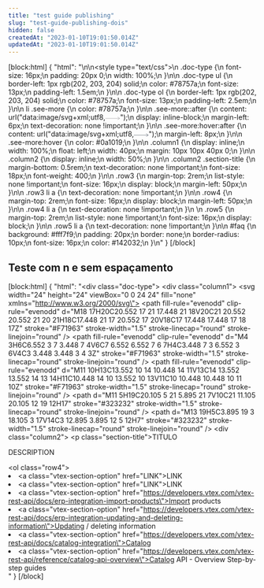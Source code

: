 ```yaml
---
title: "test guide publishing"
slug: "test-guide-publishing-dois"
hidden: false
createdAt: "2023-01-10T19:01:50.014Z"
updatedAt: "2023-01-10T19:01:50.014Z"
---
```


[block:html]
{
"html": "<!--- STYLE SHEET -->\n\n<style type=\"text/css\">\n .doc-type {\n font-size: 16px;\n padding: 20px 0;\n width: 100%;\n }\n\n .doc-type ul {\n border-left: 1px rgb(202, 203, 204) solid;\n color: #78757a;\n font-size: 13px;\n padding-left: 1.5em;\n }\n\n .doc-type ol {\n border-left: 1px rgb(202, 203, 204) solid;\n color: #78757a;\n font-size: 13px;\n padding-left: 2.5em;\n }\n\n li .see-more {\n color: #78757a;\n }\n\n .see-more::after {\n content: url(\"data:image/svg+xml;utf8,<svg xmlns='http://www.w3.org/2000/svg' width='30' height='14' viewBox='0 -8 59 14' fill='none'><path d='M0 7H57' stroke='rgb(120, 117, 122)'></path><path d='M49 1L57.5 7L49 13' stroke='rgb(120, 117, 122)'></path></svg>\");\n display: inline-block;\n margin-left: 6px;\n text-decoration: none !important;\n }\n\n .see-more:hover:after {\n content: url(\"data:image/svg+xml;utf8,<svg xmlns='http://www.w3.org/2000/svg' width='30' height='14' viewBox='0 -8 59 14' fill='none'><path d='M0 7H57' stroke='rgb(20, 32, 50)'></path><path d='M49 1L57.5 7L49 13' stroke='rgb(20, 32, 50)'></path></svg>\");\n margin-left: 8px;\n }\n\n .see-more:hover {\n color: #0a1019;\n }\n\n .column1 {\n display: inline;\n width: 100%;\n float: left;\n width: 40px;\n margin: 10px 10px 40px 0;\n }\n\n .column2 {\n display: inline;\n width: 50%;\n }\n\n .column2 .section-title {\n margin-bottom: 0.5rem;\n text-decoration: none !important;\n font-size: 18px;\n font-weight: 400;\n }\n\n .row3 {\n margin-top: 2rem;\n list-style: none !important;\n font-size: 16px;\n display: block;\n margin-left: 50px;\n }\n\n .row3 li a {\n text-decoration: none !important;\n }\n\n .row4 {\n margin-top: 2rem;\n font-size: 16px;\n display: block;\n margin-left: 50px;\n }\n\n .row4 li a {\n text-decoration: none !important;\n }\n \n .row5 {\n margin-top: 2rem;\n list-style: none !important;\n font-size: 16px;\n display: block;\n }\n\n .row5 li a {\n text-decoration: none !important;\n }\n\n #faq {\n background: #fff7f9;\n padding: 20px;\n border: none;\n border-radius: 10px;\n font-size: 16px;\n color: #142032;\n }\n</style>"
}
[/block]


## Teste com n e sem espaçamento

[block:html]
{
"html":
"<div class=\"doc-type\"> <div class=\"column1\"> <svg width=\"24\" height=\"24\" viewBox=\"0 0 24 24\" fill=\"none\" xmlns=\"http://www.w3.org/2000/svg\"> <path fill-rule=\"evenodd\" clip-rule=\"evenodd\" d=\"M18 17H20C20.552 17 21 17.448 21 18V20C21 20.552 20.552 21 20 21H18C17.448 21 17 20.552 17 20V18C17 17.448 17.448 17 18 17Z\" stroke=\"#F71963\" stroke-width=\"1.5\" stroke-linecap=\"round\" stroke-linejoin=\"round\" /> <path fill-rule=\"evenodd\" clip-rule=\"evenodd\" d=\"M4 3H6C6.552 3 7 3.448 7 4V6C7 6.552 6.552 7 6 7H4C3.448 7 3 6.552 3 6V4C3 3.448 3.448 3 4 3Z\" stroke=\"#F71963\" stroke-width=\"1.5\" stroke-linecap=\"round\" stroke-linejoin=\"round\" /> <path fill-rule=\"evenodd\" clip-rule=\"evenodd\" d=\"M11 10H13C13.552 10 14 10.448 14 11V13C14 13.552 13.552 14 13 14H11C10.448 14 10 13.552 10 13V11C10 10.448 10.448 10 11 10Z\" stroke=\"#F71963\" stroke-width=\"1.5\" stroke-linecap=\"round\" stroke-linejoin=\"round\" /> <path d=\"M11 5H19C20.105 5 21 5.895 21 7V10C21 11.105 20.105 12 19 12H17\" stroke=\"#323232\" stroke-width=\"1.5\" stroke-linecap=\"round\" stroke-linejoin=\"round\" /> <path d=\"M13 19H5C3.895 19 3 18.105 3 17V14C3 12.895 3.895 12 5 12H7\" stroke=\"#323232\" stroke-width=\"1.5\" stroke-linecap=\"round\" stroke-linejoin=\"round\" /> </svg> </div> <div class=\"column2\"> <p class=\"section-title\">TITULO</p> <p>DESCRIPTION</p> </div> <ol class=\"row4\"> <li><a class=\"vtex-section-option\" href=\"LINK\">LINK</a></li> <li><a class=\"vtex-section-option\" href=\"LINK\">LINK</a> </li> <li><a class=\"vtex-section-option\" href=\"https://developers.vtex.com/vtex-rest-api/docs/erp-integration-import-products\">Import products </li> <li><a class=\"vtex-section-option\" href=\"https://developers.vtex.com/vtex-rest-api/docs/erp-integration-updating-and-deleting-information\">Updating / deleting information</a></li> <li><a class=\"vtex-section-option\" href=\"https://developers.vtex.com/vtex-rest-api/docs/catalog-integration\">Catalog</a></li> <li><a class=\"vtex-section-option\" href=\"https://developers.vtex.com/vtex-rest-api/reference/catalog-api-overview\">Catalog API - Overview Step-by-step guides</a></li> </ol></div>"
}
[/block]
